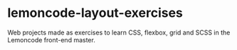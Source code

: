 # lemoncode-layout-exercises
Web projects made as exercises to learn CSS, flexbox, grid and SCSS in the Lemoncode front-end master.
